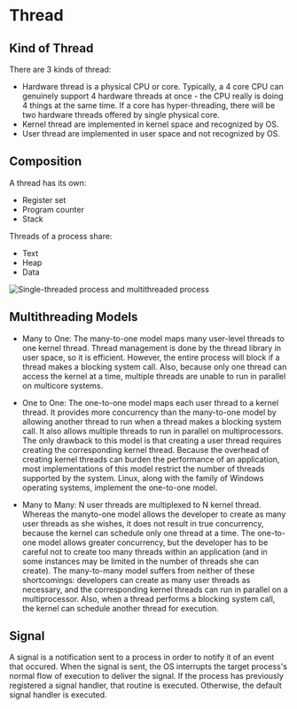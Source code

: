 # Thread

## Kind of Thread

There are 3 kinds of thread:

- Hardware thread is a physical CPU or core. Typically, a 4 core CPU can genuinely support 4 hardware threads at once - the CPU really is doing 4 things at the same time. If a core has hyper-threading, there will be two hardware threads offered by single physical core.
- Kernel thread are implemented in kernel space and recognized by OS.
- User thread are implemented in user space and not recognized by OS.

## Composition

A thread has its own:

- Register set
- Program counter
- Stack

Threads of a process share:

- Text
- Heap
- Data

![Single-threaded process and multithreaded process](images/process_thread.png)

## Multithreading Models

- Many to One: The many-to-one model maps many user-level threads to one kernel thread. Thread management is done by the thread library in user space, so it is efficient. However, the entire process will block if a thread makes a blocking system call. Also, because only one thread can access the kernel at a time, multiple threads are unable to run in parallel on multicore systems. 

- One to One: The one-to-one model maps each user thread to a kernel thread. It provides more concurrency than the many-to-one model by allowing another thread to run when a thread makes a blocking system call. It also allows multiple threads to run in parallel on multiprocessors. The only drawback to this model is that creating a user thread requires creating the corresponding kernel thread. Because the overhead of creating kernel threads can burden the performance of an application, most implementations of this model restrict the number of threads supported by the system. Linux, along with the family of Windows operating systems, implement the one-to-one model. 

- Many to Many: N user threads are multiplexed to N kernel thread. Whereas the manyto-one model allows the developer to create as many user threads as she wishes, it does not result in true concurrency, because the kernel can schedule only one thread at a time. The one-to-one model allows greater concurrency, but the developer has to be careful not to create too many threads within an application (and in some instances may be limited in the number of threads she can create). The many-to-many model suffers from neither of these shortcomings: developers can create as many user threads as necessary, and the corresponding kernel threads can run in parallel on a multiprocessor. Also, when a thread performs a blocking system call, the kernel can schedule another thread for execution.

## Signal

A signal is a notification sent to a process in order to notify it of an event that occured. When the signal is sent, the OS interrupts the target process's normal flow of execution to deliver the signal. If the process has previously registered a signal handler, that routine is executed. Otherwise, the default signal handler is executed.
